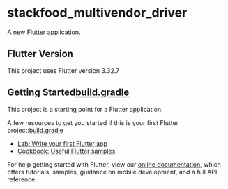 # stackfood_multivendor_driver

A new Flutter application.

## Flutter Version

This project uses Flutter version 3.32.7

## Getting Started[build.gradle](..%2FDelivery%20man%20app%2Fandroid%2Fbuild.gradle)

This project is a starting point for a Flutter application.

A few resources to get you started if this is your first Flutter project:[build.gradle](..%2FDelivery%20man%20app%2Fandroid%2Fbuild.gradle)

- [Lab: Write your first Flutter app](https://flutter.dev/docs/get-started/codelab)
- [Cookbook: Useful Flutter samples](https://flutter.dev/docs/cookbook)

For help getting started with Flutter, view our
[online documentation](https://flutter.dev/docs), which offers tutorials,
samples, guidance on mobile development, and a full API reference.
